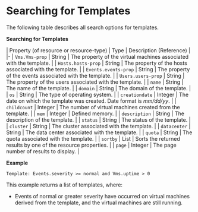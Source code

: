 # Searching for Templates

The following table describes all search options for templates.

**Searching for Templates**

| Property (of resource or resource-type) | Type | Description (Reference) |
|-
| `Vms.Vms-prop` | String | The property of the virtual machines associated with the template. |
| `Hosts.hosts-prop` | String | The property of the hosts associated with the template. |
| `Events.events-prop` | String | The property of the events associated with the template. |
| `Users.users-prop` | String | The property of the users associated with the template. |
| `name` | String | The name of the template. |
| `domain` | String | The domain of the template. |
| `os` | String | The type of operating system. |
| `creationdate` | Integer | The date on which the template was created. Date format is *mm/dd/yy*. |
| `childcount` | Integer | The number of virtual machines created from the template. |
| `mem` | Integer | Defined memory. |
| `description` | String | The description of the template. |
| `status` | String | The status of the template. |
| `cluster` | String | The cluster associated with the template. |
| `datacenter` | String | The data center associated with the template. |
| `quota` | String | The quota associated with the template. |
| `sortby` | List | Sorts the returned results by one of the resource properties. |
| `page` | Integer | The page number of results to display. |

**Example**

` Template: Events.severity >= normal and Vms.uptime > 0 `

This example returns a list of templates, where:

* Events of normal or greater severity have occurred on virtual machines derived from the template, and the virtual machines are still running.
